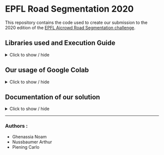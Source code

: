 # EPFL Road Segmentation 2020

This repository contains the code used to create our submission to the 2020 edition of the [EPFL Aicrowd Road Segmentation challenge](https://www.aicrowd.com/challenges/epfl-ml-road-segmentation).

## Libraries used and Execution Guide


<details>
  <summary>Click to show / hide</summary>
<br>
  
All the notebooks included were run using google colab, we thus recommend google colab for their execution. Should a local alternative be desirable, however the following imports, along with a version of python of 3.6.9 (the one present on google colab) are required:

```
%matplotlib inline
import matplotlib.image as mpimg
import numpy as np
import matplotlib.pyplot as plt
import os,sys
from PIL import Image
import math
from sklearn.model_selection import KFold
import torch
import torch.autograd as autograd
import torch.nn as nn
import torch.nn.functional as F
import torch.optim as optim
from torch.autograd import Variable
from torch.utils.data import Dataset
from torch.utils.data import TensorDataset, DataLoader
from torchvision.io import read_image
from torchvision import transforms as transforms
import albumentations.augmentations.transforms as tf
from torchvision.transforms import Compose
import albumentations as A
import torchvision.transforms.functional as TF
from einops import rearrange, reduce
import pytorch_lightning as pl
import random, tqdm
import seaborn as sns
import warnings
```


</details>

## Our usage of Google Colab

<details>
  <summary>Click to show / hide</summary>
<br>

In order to run all our experiments with good GPUs, we chose to use the Google Colab platform, thus, all our notebooks are hosted there. We also copied them to the github classroom for completeness (looking at code / outputs without running cells), but, since they all make use of google colab and google drive, to run them like we do, you need to follow these steps :

- Access this link that points to our Code Folder, named "Project_ML" : https://drive.google.com/drive/folders/1BdVy8AukS7MS5bqCxJuJMF2N-cUwKluq?usp=sharing
- Add a shortcut to the Code Folder inside your root drive (Right-click on the folder, add a shortcut inside Drive), without changing the name
- When running a notebook, make sure that the Drive mount folder shows our code folder inside /content/gdrive/MyDrive, otherwise, the shortcut either has the wrong name, or is at the wrong location
- Sometimes colab allocates you worse GPUs than necessary, so you may need to reconnect to another machine if you try to train a model and get an OutOfMemory error when allocating Tensors.

Here is a description of everything in our Code Folder :
- pretrained_models : It contains the different pretrained model we made during all this project.
- test_set_images : The folder of test images
- for_submission : Contains the different masks of our predictions. It need to be clean up everytime you want to make a new submission.
- ipynb files : All notebooks are described later
- models : It contains the different py files for our Unet.
- submission files : It contains different csv files for our submissions on *AIcrowd*

</details>

## Documentation of our solution

<details>
  <summary>Click to show / hide</summary>
<br>
  
### The run.ipynb file

The `run.ipynb` file performs the following steps :

- Downloading our best model in the drive (i.e. 500 training epochs using all transformations for the data augmentation)
- Predicting the test images
- Creating a submission file for the AIcrowd platform

It must be run with GPUs and might not work and might not work with GPUs that have a lower amount of memory than the ones on *Google Colab*.
It is also possible to train a model using the same parameters as our best model thanks to the `pretrained.ipynb` file, instead of downloading the best model, but it takes lots of hours to run it on ***Google Colab***.
  
### The nn.ipynb file
  
The `nn.ipynb` file is the one that allow us to train our Unet model by changing different parameters such as the transformations and the number of epochs and then creating a submission thanks to it.

You can change the different transformations parameters by commenting them or not in the class *CustomDataset*. Moreover, the number of epochs can be changed in the paragraph where we define the model.
  
This must be run on Google Colab on our drive to have access to the dataset, to the images of the test set and also to the different trained model to the                     submission.
  
### The pretrained.ipynb file
  
The `pretrained.ipynb` file is the one that allow us to train the *DeepLabV3Plus* model by changing different parameters such as the transformations and the number of epochs and then creating a submission thanks to it.
You can change the different transformations parameters by commenting them or not in the class *RoadsDataset*. Moreover, the number of epochs can be changed in the paragraph where we define the model.
  
This must be run on Google Colab on our drive to have access to the dataset, to the images of the test set and also to the different trained model to the                     submission.

### The Experiments Notebook

The `Experiments.ipynb` notebook combines most of our experiments attempted on this project. 

Most cells have to be run on Google Colab or at least using similar/better GPUs (Nvidia K80 at least, but we can't guarantee that they didn't change since), although we don't even necessarily recommend running them, because training models can take multiple hours. Everything is already run, with shown output so that you can look at code and corresponding output.

It is divided into parts which are :

- Selecting Data Augmentation
- Selecting the level of our U-Net
- Best Input Size (and sliding window size)
- Best stride for our sliding window
- Trying out weighted loss
- Averaging models
- Post-Processing methods to use


### The file libraries

In order to tidy up code inside the notebooks, we chose to move all shared / boilerplate code inside different python files which we use as libraries (listed under the libs folder).

  
#### Unet_model.py

This file contains a first version of our Unet neural network without using the *Lightning* library. Thus, this ones is too slow to run and we didn't use it for our experimentations.
  
#### Unet_model_lightning.py

This file contains the second version of our Unet neural network using the *Lightning* library. 

This model is the one we used for all our predictions made with a Unet.

</details>

----

### Authors :

- Ghenassia Noam
- Nussbaumer Arthur
- Piening Carlo
